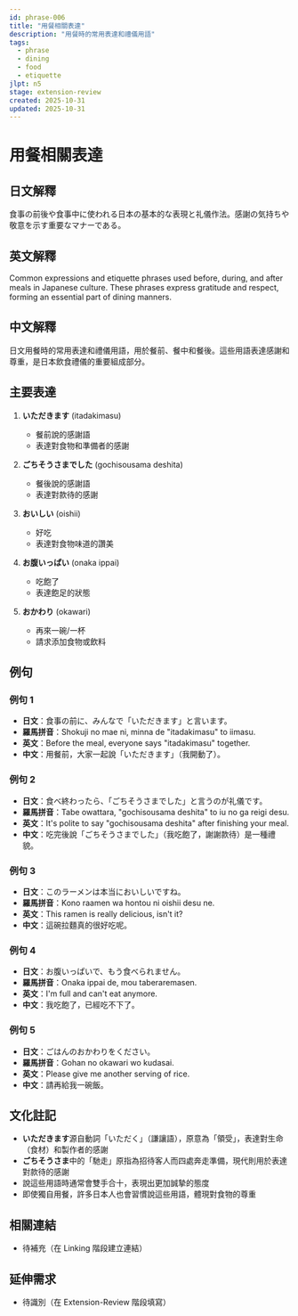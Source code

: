 ```yaml
---
id: phrase-006
title: "用餐相關表達"
description: "用餐時的常用表達和禮儀用語"
tags:
  - phrase
  - dining
  - food
  - etiquette
jlpt: n5
stage: extension-review
created: 2025-10-31
updated: 2025-10-31
---
```


# 用餐相關表達

## 日文解釋

食事の前後や食事中に使われる日本の基本的な表現と礼儀作法。感謝の気持ちや敬意を示す重要なマナーである。

## 英文解釋

Common expressions and etiquette phrases used before, during, and after meals in Japanese culture. These phrases express gratitude and respect, forming an essential part of dining manners.

## 中文解釋

日文用餐時的常用表達和禮儀用語，用於餐前、餐中和餐後。這些用語表達感謝和尊重，是日本飲食禮儀的重要組成部分。

## 主要表達

1. **いただきます** (itadakimasu)
   - 餐前說的感謝語
   - 表達對食物和準備者的感謝

2. **ごちそうさまでした** (gochisousama deshita)
   - 餐後說的感謝語
   - 表達對款待的感謝

3. **おいしい** (oishii)
   - 好吃
   - 表達對食物味道的讚美

4. **お腹いっぱい** (onaka ippai)
   - 吃飽了
   - 表達飽足的狀態

5. **おかわり** (okawari)
   - 再來一碗/一杯
   - 請求添加食物或飲料

## 例句

### 例句 1
- **日文**：食事の前に、みんなで「いただきます」と言います。
- **羅馬拼音**：Shokuji no mae ni, minna de "itadakimasu" to iimasu.
- **英文**：Before the meal, everyone says "itadakimasu" together.
- **中文**：用餐前，大家一起說「いただきます」（我開動了）。

### 例句 2
- **日文**：食べ終わったら、「ごちそうさまでした」と言うのが礼儀です。
- **羅馬拼音**：Tabe owattara, "gochisousama deshita" to iu no ga reigi desu.
- **英文**：It's polite to say "gochisousama deshita" after finishing your meal.
- **中文**：吃完後說「ごちそうさまでした」（我吃飽了，謝謝款待）是一種禮貌。

### 例句 3
- **日文**：このラーメンは本当においしいですね。
- **羅馬拼音**：Kono raamen wa hontou ni oishii desu ne.
- **英文**：This ramen is really delicious, isn't it?
- **中文**：這碗拉麵真的很好吃呢。

### 例句 4
- **日文**：お腹いっぱいで、もう食べられません。
- **羅馬拼音**：Onaka ippai de, mou taberaremasen.
- **英文**：I'm full and can't eat anymore.
- **中文**：我吃飽了，已經吃不下了。

### 例句 5
- **日文**：ごはんのおかわりをください。
- **羅馬拼音**：Gohan no okawari wo kudasai.
- **英文**：Please give me another serving of rice.
- **中文**：請再給我一碗飯。

## 文化註記

- **いただきます**源自動詞「いただく」（謙讓語），原意為「領受」，表達對生命（食材）和製作者的感謝
- **ごちそうさま**中的「馳走」原指為招待客人而四處奔走準備，現代則用於表達對款待的感謝
- 說這些用語時通常會雙手合十，表現出更加誠摯的態度
- 即使獨自用餐，許多日本人也會習慣說這些用語，體現對食物的尊重

## 相關連結

- 待補充（在 Linking 階段建立連結）

## 延伸需求

- 待識別（在 Extension-Review 階段填寫）
